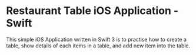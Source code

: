 # Restaurant Table iOS Application - Swift

This simple iOS Application written in Swift 3 is to practise how to create a table, show details of each items in a table, and add new item into the table.



